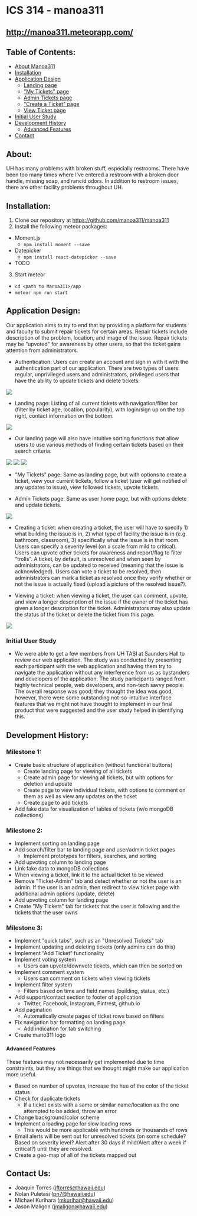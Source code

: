 # ICS 314 - manoa311
## http://manoa311.meteorapp.com/

## Table of Contents:
* [About Manoa311](#about-mano311)
* [Installation](#installation)
* [Application Design](#application-design)
  * [Landing page](#landing-page)
  * ["My Tickets" page](#mytickets-page)
  * [Admin Tickets page](#admintickets-page)
  * ["Create a Ticket" page](#createticket-page)
  * [View Ticket page](#viewticket-page)
* [Initial User Study](#initial-user-study)
* [Development History](#development-history)
  * [Advanced Features](#advanced-features)
* [Contact](#contact-us)

## About:
UH has many problems with broken stuff, especially restrooms. There have been too many times where I’ve entered a restroom with a broken door handle, missing soap, and rancid odors. In addition to restroom issues, there are other facility problems throughout UH.

## Installation:
1. Clone our repository at https://github.com/manoa311/manoa311
2. Install the following meteor packages:
  - Moment.js
    - `npm install moment --save`
  - Datepicker
    - `npm install react-datepicker --save`
  - TODO
3. Start meteor
  - `cd <path to Manoa311>/app`
  - `meteor npm run start`

## Application Design:
Our application aims to try to end that by providing a platform for students and faculty to submit repair tickets for certain areas. Repair tickets include description of the problem, location, and image of the issue. Repair tickets may be “upvoted” for awareness by other users, so that the ticket gains attention from administrators.

- Authentication: Users can create an account and sign in with it with the authentication part of our application. There are two types of users: regular, unprivileged users and administrators, privileged users that have the ability to update tickets and delete tickets.

<img class="ui centered medium image" src="../images/loginscreen.png">

- Landing page: Listing of all current tickets with navigation/filter bar (filter by ticket age, location, popularity), with login/sign up on the top right, contact information on the bottom.

<img class="ui centered medium image" src="../images/landingpage.png">

- Our landing page will also have intuitive sorting functions that allow users to use various methods of finding certain tickets based on their search criteria.

<img class="ui centered medium image" src="../images/sortfunction.png">

<img class="ui centered medium image" src="../images/sortfunc1.png">

<img class="ui centered medium image" src="../images/sortfunc2.png">

- "My Tickets" page: Same as landing page, but with options to create a ticket, view your current tickets, follow a ticket (user will get notified of any updates to issue), view followed tickets, upvote tickets.

- Admin Tickets page: Same as user home page, but with options delete and update tickets.

<img class="ui centered medium image" src="../images/mytickets.png">

- Creating a ticket: when creating a ticket, the user will have to specify 1) what building the issue is in, 2) what type of facility the issue is in (e.g. bathroom, classroom), 3) specifically what the issue is in that room. Users can specify a severity level (on a scale from mild to critical). Users can upvote other tickets for awareness and report/flag to filter “trolls”. A ticket, by default, is unresolved and when seen by administrators, can be updated to received (meaning that the issue is acknowledged). Users can vote a ticket to be resolved, then administrators can mark a ticket as resolved once they verify whether or not the issue is actually fixed (upload a picture of the resolved issue?). 

- Viewing a ticket: when viewing a ticket, the user can comment, upvote, and view a longer description of the issue if the owner of the ticket has given a longer description for the ticket. Administrators may also update the status of the ticket or delete the ticket from this page.

<img class="ui centered medium image" src="../images/viewticket.png">

### Initial User Study
- We were able to get a few members from UH TASI at Saunders Hall to review our web application. The study was conducted by presenting each participant with the web application and having them try to navigate the application without any interference from us as bystanders and developers of the application. The study participants ranged from highly technical people, web developers, and non-tech savvy people. The overall response was good; they thought the idea was good, however, there were some outstanding not-so-intuitive interface features that we might not have thought to implement in our final product that were suggested and the user study helped in identifying this.

## Development History:
### Milestone 1:
- Create basic structure of application (without functional buttons)
  - Create landing page for viewing of all tickets
  - Create admin page for viewing all tickets, but with options for deletion and update
  - Create page to view individual tickets, with options to comment on them as well as view any updates on the ticket
  - Create page to add tickets
- Add fake data for visualization of tables of tickets (w/o mongoDB collections)

### Milestone 2:
- Implement sorting on landing page
- Add search/filter bar to landing page and user/admin ticket pages
  - Implement prototypes for filters, searches, and sorting
- Add upvoting column to landing page
- Link fake data to mongoDB collections
- When viewing a ticket, link it to the actual ticket to be viewed
- Remove "Ticket-Admin" tab and detect whether or not the user is an admin. If the user is an admin, then redirect to view ticket page with additional admin options (update, delete)
- Add upvoting column for landing page
- Create "My Tickets" tab for tickets that the user is following and the tickets that the user owns

### Milestone 3:
- Implement "quick tabs", such as an "Unresolved Tickets" tab
- Implement updating and deleting tickets (only admins can do this)
- Implement “Add Ticket” functionality
- Implement voting system
	- Users can upvote/downvote tickets, which can then be sorted on
- Implement comment system
	- Users can comment on tickets when viewing tickets
- Implement filter system
	- Filters based on time and field names (building, status, etc.)
- Add support/contact section to footer of application
	- Twitter, Facebook, Instagram, Pintrest, github.io
- Add pagination
	- Automatically create pages of ticket rows based on filters
- Fix navigation bar formatting on landing page
	- Add indication for tab switching
- Create mano311 logo


#### Advanced Features
These features may not necessarily get implemented due to time constraints, but they are things that we thought might make our application more useful.
  - Based on number of upvotes, increase the hue of the color of the ticket status
  - Check for duplicate tickets
	  - If a ticket exists with a same or similar name/location as the one attempted to be added, throw an error
  - Change background/color scheme
  - Implement a loading page for slow loading rows
	  - This would be more applicable with hundreds or thousands of rows
  - Email alerts will be sent out for unresolved tickets (on some schedule? Based on severity level? Alert after 30 days if mild/Alert after a week if critical?) until they are resolved.
  - Create a geo-map of all of the tickets mapped out

## Contact Us:
- Joaquin Torres (jftorres@hawaii.edu)
- Nolan Puletasi (pn7@hawaii.edu)
- Michael Kurihara (mkurihar@hawaii.edu)
- Jason Maligon (jmaligon@hawaii.edu)
